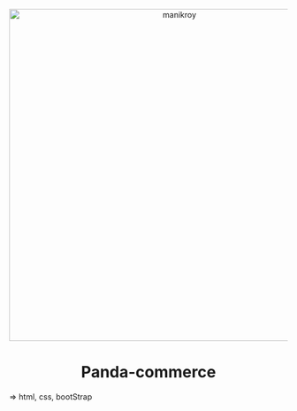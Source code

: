 <p align="center">
  <a href="https://manik-roy.github.io/panda-commerce/">
    <img alt="manikroy" src="https://i.ibb.co/znC2wTN/image.png" width="600px" />
  </a>
</p>
<h1 align="center">
  Panda-commerce
</h1>

=> html, css, bootStrap  
